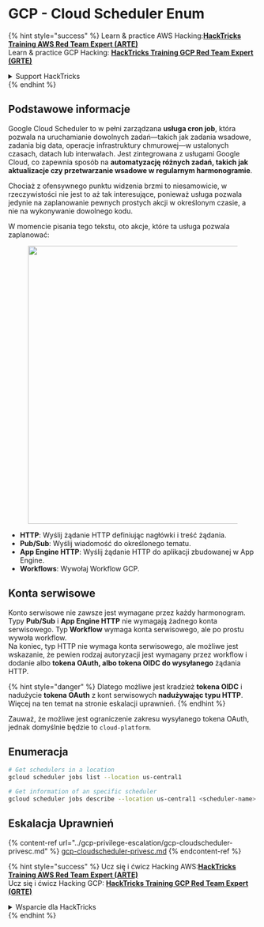 # GCP - Cloud Scheduler Enum

{% hint style="success" %}
Learn & practice AWS Hacking:<img src="../../../.gitbook/assets/image.png" alt="" data-size="line">[**HackTricks Training AWS Red Team Expert (ARTE)**](https://training.hacktricks.xyz/courses/arte)<img src="../../../.gitbook/assets/image.png" alt="" data-size="line">\
Learn & practice GCP Hacking: <img src="../../../.gitbook/assets/image (2).png" alt="" data-size="line">[**HackTricks Training GCP Red Team Expert (GRTE)**<img src="../../../.gitbook/assets/image (2).png" alt="" data-size="line">](https://training.hacktricks.xyz/courses/grte)

<details>

<summary>Support HackTricks</summary>

* Check the [**subscription plans**](https://github.com/sponsors/carlospolop)!
* **Join the** 💬 [**Discord group**](https://discord.gg/hRep4RUj7f) or the [**telegram group**](https://t.me/peass) or **follow** us on **Twitter** 🐦 [**@hacktricks\_live**](https://twitter.com/hacktricks\_live)**.**
* **Share hacking tricks by submitting PRs to the** [**HackTricks**](https://github.com/carlospolop/hacktricks) and [**HackTricks Cloud**](https://github.com/carlospolop/hacktricks-cloud) github repos.

</details>
{% endhint %}

## Podstawowe informacje

Google Cloud Scheduler to w pełni zarządzana **usługa cron job**, która pozwala na uruchamianie dowolnych zadań—takich jak zadania wsadowe, zadania big data, operacje infrastruktury chmurowej—w ustalonych czasach, datach lub interwałach. Jest zintegrowana z usługami Google Cloud, co zapewnia sposób na **automatyzację różnych zadań, takich jak aktualizacje czy przetwarzanie wsadowe w regularnym harmonogramie**.

Chociaż z ofensywnego punktu widzenia brzmi to niesamowicie, w rzeczywistości nie jest to aż tak interesujące, ponieważ usługa pozwala jedynie na zaplanowanie pewnych prostych akcji w określonym czasie, a nie na wykonywanie dowolnego kodu.

W momencie pisania tego tekstu, oto akcje, które ta usługa pozwala zaplanować:

<figure><img src="../../../.gitbook/assets/image (347).png" alt="" width="563"><figcaption></figcaption></figure>

* **HTTP**: Wyślij żądanie HTTP definiując nagłówki i treść żądania.
* **Pub/Sub**: Wyślij wiadomość do określonego tematu.
* **App Engine HTTP**: Wyślij żądanie HTTP do aplikacji zbudowanej w App Engine.
* **Workflows**: Wywołaj Workflow GCP.

## Konta serwisowe

Konto serwisowe nie zawsze jest wymagane przez każdy harmonogram. Typy **Pub/Sub** i **App Engine HTTP** nie wymagają żadnego konta serwisowego. Typ **Workflow** wymaga konta serwisowego, ale po prostu wywoła workflow.\
Na koniec, typ HTTP nie wymaga konta serwisowego, ale możliwe jest wskazanie, że pewien rodzaj autoryzacji jest wymagany przez workflow i dodanie albo **tokena OAuth, albo tokena OIDC do wysyłanego** żądania HTTP.

{% hint style="danger" %}
Dlatego możliwe jest kradzież **tokena OIDC** i nadużycie **tokena OAuth** z kont serwisowych **nadużywając typu HTTP**. Więcej na ten temat na stronie eskalacji uprawnień.
{% endhint %}

Zauważ, że możliwe jest ograniczenie zakresu wysyłanego tokena OAuth, jednak domyślnie będzie to `cloud-platform`.

## Enumeracja
```bash
# Get schedulers in a location
gcloud scheduler jobs list --location us-central1

# Get information of an specific scheduler
gcloud scheduler jobs describe --location us-central1 <scheduler-name>
```
## Eskalacja Uprawnień

{% content-ref url="../gcp-privilege-escalation/gcp-cloudscheduler-privesc.md" %}
[gcp-cloudscheduler-privesc.md](../gcp-privilege-escalation/gcp-cloudscheduler-privesc.md)
{% endcontent-ref %}

{% hint style="success" %}
Ucz się i ćwicz Hacking AWS:<img src="../../../.gitbook/assets/image.png" alt="" data-size="line">[**HackTricks Training AWS Red Team Expert (ARTE)**](https://training.hacktricks.xyz/courses/arte)<img src="../../../.gitbook/assets/image.png" alt="" data-size="line">\
Ucz się i ćwicz Hacking GCP: <img src="../../../.gitbook/assets/image (2).png" alt="" data-size="line">[**HackTricks Training GCP Red Team Expert (GRTE)**<img src="../../../.gitbook/assets/image (2).png" alt="" data-size="line">](https://training.hacktricks.xyz/courses/grte)

<details>

<summary>Wsparcie dla HackTricks</summary>

* Sprawdź [**plany subskrypcyjne**](https://github.com/sponsors/carlospolop)!
* **Dołącz do** 💬 [**grupy Discord**](https://discord.gg/hRep4RUj7f) lub [**grupy telegramowej**](https://t.me/peass) lub **śledź** nas na **Twitterze** 🐦 [**@hacktricks\_live**](https://twitter.com/hacktricks\_live)**.**
* **Dziel się trikami hackingowymi, przesyłając PR-y do** [**HackTricks**](https://github.com/carlospolop/hacktricks) i [**HackTricks Cloud**](https://github.com/carlospolop/hacktricks-cloud) repozytoriów na GitHubie.

</details>
{% endhint %}

